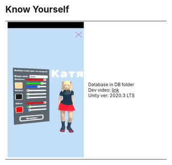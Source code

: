# Know Yourself
<table>
    <tr>
        <td>
            <img src="Screens/Screenshot_1.jpg" alt="">
        </td>
        <td width="50%">
            Database in DB folder<br>
            Dev video: <a href="https://youtu.be/AbopiN4B-xg"> link</a><br>
            Unity ver: 2020.3 LTS<br>
        </td>
    </tr>
</table> 

